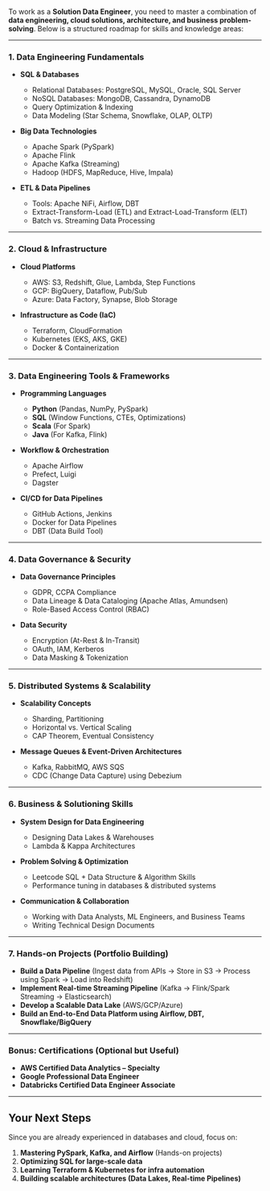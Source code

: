 To work as a **Solution Data Engineer**, you need to master a combination of **data engineering, cloud solutions, architecture, and business problem-solving**. Below is a structured roadmap for skills and knowledge areas:

---

### **1. Data Engineering Fundamentals**
- **SQL & Databases**  
  - Relational Databases: PostgreSQL, MySQL, Oracle, SQL Server  
  - NoSQL Databases: MongoDB, Cassandra, DynamoDB  
  - Query Optimization & Indexing  
  - Data Modeling (Star Schema, Snowflake, OLAP, OLTP)  

- **Big Data Technologies**  
  - Apache Spark (PySpark)  
  - Apache Flink  
  - Apache Kafka (Streaming)  
  - Hadoop (HDFS, MapReduce, Hive, Impala)  

- **ETL & Data Pipelines**  
  - Tools: Apache NiFi, Airflow, DBT  
  - Extract-Transform-Load (ETL) and Extract-Load-Transform (ELT)  
  - Batch vs. Streaming Data Processing  

---

### **2. Cloud & Infrastructure**
- **Cloud Platforms**  
  - AWS: S3, Redshift, Glue, Lambda, Step Functions  
  - GCP: BigQuery, Dataflow, Pub/Sub  
  - Azure: Data Factory, Synapse, Blob Storage  

- **Infrastructure as Code (IaC)**  
  - Terraform, CloudFormation  
  - Kubernetes (EKS, AKS, GKE)  
  - Docker & Containerization  

---

### **3. Data Engineering Tools & Frameworks**
- **Programming Languages**  
  - **Python** (Pandas, NumPy, PySpark)  
  - **SQL** (Window Functions, CTEs, Optimizations)  
  - **Scala** (For Spark)  
  - **Java** (For Kafka, Flink)  

- **Workflow & Orchestration**  
  - Apache Airflow  
  - Prefect, Luigi  
  - Dagster  

- **CI/CD for Data Pipelines**  
  - GitHub Actions, Jenkins  
  - Docker for Data Pipelines  
  - DBT (Data Build Tool)  

---

### **4. Data Governance & Security**
- **Data Governance Principles**  
  - GDPR, CCPA Compliance  
  - Data Lineage & Data Cataloging (Apache Atlas, Amundsen)  
  - Role-Based Access Control (RBAC)  

- **Data Security**  
  - Encryption (At-Rest & In-Transit)  
  - OAuth, IAM, Kerberos  
  - Data Masking & Tokenization  

---

### **5. Distributed Systems & Scalability**
- **Scalability Concepts**  
  - Sharding, Partitioning  
  - Horizontal vs. Vertical Scaling  
  - CAP Theorem, Eventual Consistency  

- **Message Queues & Event-Driven Architectures**  
  - Kafka, RabbitMQ, AWS SQS  
  - CDC (Change Data Capture) using Debezium  

---

### **6. Business & Solutioning Skills**
- **System Design for Data Engineering**  
  - Designing Data Lakes & Warehouses  
  - Lambda & Kappa Architectures  

- **Problem Solving & Optimization**  
  - Leetcode SQL + Data Structure & Algorithm Skills  
  - Performance tuning in databases & distributed systems  

- **Communication & Collaboration**  
  - Working with Data Analysts, ML Engineers, and Business Teams  
  - Writing Technical Design Documents  

---

### **7. Hands-on Projects (Portfolio Building)**
- **Build a Data Pipeline** (Ingest data from APIs → Store in S3 → Process using Spark → Load into Redshift)  
- **Implement Real-time Streaming Pipeline** (Kafka → Flink/Spark Streaming → Elasticsearch)  
- **Develop a Scalable Data Lake** (AWS/GCP/Azure)  
- **Build an End-to-End Data Platform using Airflow, DBT, Snowflake/BigQuery**  

---

### **Bonus: Certifications (Optional but Useful)**
- **AWS Certified Data Analytics – Specialty**  
- **Google Professional Data Engineer**  
- **Databricks Certified Data Engineer Associate**  

---

## **Your Next Steps**
Since you are already experienced in databases and cloud, focus on:
1. **Mastering PySpark, Kafka, and Airflow** (Hands-on projects)  
2. **Optimizing SQL for large-scale data**  
3. **Learning Terraform & Kubernetes for infra automation**  
4. **Building scalable architectures (Data Lakes, Real-time Pipelines)**  

